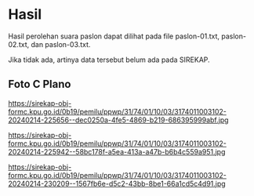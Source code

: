 # Hasil

Hasil perolehan suara paslon dapat dilihat pada file paslon-01.txt, paslon-02.txt, dan paslon-03.txt.

Jika tidak ada, artinya data tersebut belum ada pada SIREKAP.

## Foto C Plano

https://sirekap-obj-formc.kpu.go.id/0b19/pemilu/ppwp/31/74/01/10/03/3174011003102-20240214-225656--dec0250a-4fe5-4869-b219-686395999abf.jpg

https://sirekap-obj-formc.kpu.go.id/0b19/pemilu/ppwp/31/74/01/10/03/3174011003102-20240214-225942--58bc178f-a5ea-413a-a47b-b6b4c559a951.jpg

https://sirekap-obj-formc.kpu.go.id/0b19/pemilu/ppwp/31/74/01/10/03/3174011003102-20240214-230209--1567fb6e-d5c2-43bb-8be1-66a1cd5c4d91.jpg
